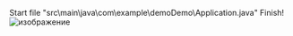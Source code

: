 Start file "src\main\java\com\example\demoDemo\Application.java"
Finish!
![изображение](https://user-images.githubusercontent.com/67797785/204138238-ae4bc9cb-79af-43af-bb32-471a93d0b183.png)
